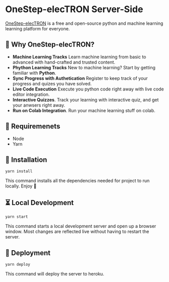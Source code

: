# OneStep-elecTRON Server-Side

[OneStep-elecTRON](https://github.com/OneStep-elecTRON/onestep-electron.github.io) is a free and open-source python and machine learning learning platform for everyone.

## 🧐 Why OneStep-elecTRON?

- **Machine Learning Tracks** Learn machine learning from basic to advanced with hand-crafted and trusted content.
- **Phython Learning Tracks** New to machine learning? Start by getting familiar with **Python**.
- **Sync Progress with Authetication** Register to keep track of your progress and quizes you have solved.
- **Live Code Execution** Execute you python code right away with live code editor integration.
- **Interactive Quizzes**. Track your learning with interactive quiz, and get your anwsers right away.
- **Run on Colab Integration**. Run your machine learning stuff on colab.

## 🎉 Requiremenets

- Node
- Yarn

## 🧠 Installation

```console
yarn install
```
This command installs all the dependencies needed for project to run locally. Enjoy 🎉

## ⏳ Local Development

```console
yarn start
```

This command starts a local development server and open up a browser window. Most changes are reflected live without having to restart the server.

## 🤖 Deployment

```console
yarn deploy
```

This command will deploy the server to heroku.
